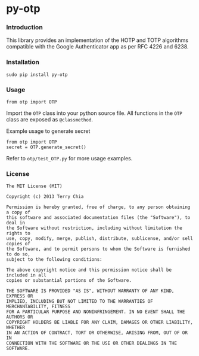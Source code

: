 py-otp
==========

### Introduction

This library provides an implementation of the HOTP and TOTP algorithms compatible
with the Google Authenticator app as per RFC 4226 and 6238.

### Installation

```
sudo pip install py-otp
```

### Usage

```
from otp import OTP
```
Import the `OTP` class into your python source file. All functions in the `OTP`
class are exposed as `@classmethod`. 

Example usage to generate secret

```
from otp import OTP
secret = OTP.generate_secret()
```

Refer to `otp/test_OTP.py` for more usage examples.

### License

```
The MIT License (MIT)

Copyright (c) 2013 Terry Chia

Permission is hereby granted, free of charge, to any person obtaining a copy of
this software and associated documentation files (the "Software"), to deal in
the Software without restriction, including without limitation the rights to
use, copy, modify, merge, publish, distribute, sublicense, and/or sell copies of
the Software, and to permit persons to whom the Software is furnished to do so,
subject to the following conditions:

The above copyright notice and this permission notice shall be included in all
copies or substantial portions of the Software.

THE SOFTWARE IS PROVIDED "AS IS", WITHOUT WARRANTY OF ANY KIND, EXPRESS OR
IMPLIED, INCLUDING BUT NOT LIMITED TO THE WARRANTIES OF MERCHANTABILITY, FITNESS
FOR A PARTICULAR PURPOSE AND NONINFRINGEMENT. IN NO EVENT SHALL THE AUTHORS OR
COPYRIGHT HOLDERS BE LIABLE FOR ANY CLAIM, DAMAGES OR OTHER LIABILITY, WHETHER
IN AN ACTION OF CONTRACT, TORT OR OTHERWISE, ARISING FROM, OUT OF OR IN
CONNECTION WITH THE SOFTWARE OR THE USE OR OTHER DEALINGS IN THE SOFTWARE.
```
